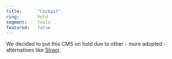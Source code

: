 ```yaml
---
title:      "Cockpit"
ring:       hold
segment:    tools
featured:   false
---
```


We decided to put this CMS on hold due to other - more adopted - alternatives like [Strapi](/tools/strapi/).
